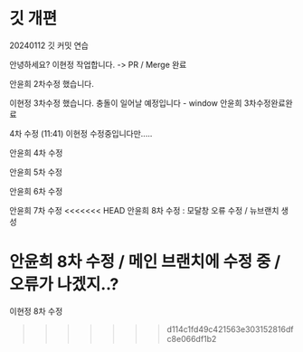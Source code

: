 # 깃 개편

20240112 깃 커밋 연습

안녕하세요?
이현정 작업합니다.
-> PR / Merge 완료

안윤희 2차수정 했습니다.

이현정 3차수정 했습니다. 충돌이 일어날 예정입니다 - window
안윤희 3차수정완료완료

4차 수정 (11:41) 이현정 수정중입니다만.....

안윤희 4차 수정

안윤희 5차 수정

안윤희 6차 수정

안윤희 7차 수정
<<<<<<< HEAD
안윤희 8차 수정 : 모달창 오류 수정 / 뉴브랜치 생성

안윤희 8차 수정 / 메인 브랜치에 수정 중 / 오류가 나겠지..?
=======

이현정 8차 수정
>>>>>>> d114c1fd49c421563e303152816dfc8e066df1b2
